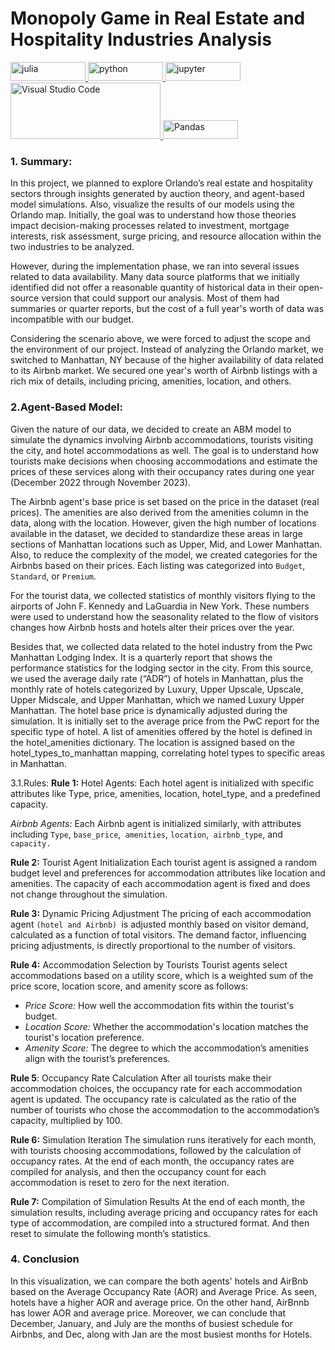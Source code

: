 # Monopoly Game in Real Estate and Hospitality Industries Analysis

<p align="left"> 
  <a href="https://julialang.org" target="_blank" rel="noreferrer"> <img src="https://img.shields.io/badge/Julia-9558B2?style=for-the-badge&logo=julia&logoColor=white" alt="julia" width="120" height="30"/> </a>
<a href="https://www.python.org" target="_blank" rel="noreferrer"> <img src="https://img.shields.io/badge/Python-FFD43B?style=for-the-badge&logo=python&logoColor=blue" alt="python" width="120" height="30"/> </a>  
<a href="https://jupyter.org/" target="_blank" rel="noreferrer"> <img src="https://img.shields.io/badge/Jupyter-F37626.svg?&style=for-the-badge&logo=Jupyter&logoColor=white" alt="jupyter" width="120" height="30"/> </a>
<a href="https://code.visualstudio.com/" target="_blank" rel="noreferrer"> <img src="https://img.shields.io/badge/Visual_Studio_Code-0078D4?style=for-the-badge&logo=visual%20studio%20code&logoColor=white" alt="Visual Studio Code" width="240" height="90"/> </a>
<a href="https://pandas.pydata.org/" target="_blank" rel="noreferrer"> <img src="https://img.shields.io/badge/Pandas-2C2D72?style=for-the-badge&logo=pandas&logoColor=white" alt="Pandas" width="120" height="30"/> </a>  


</p>  


### 1. Summary:
In this project, we planned to explore Orlando’s real estate and hospitality sectors through insights generated by auction theory, and agent-based model simulations. Also, visualize the results of our models using the Orlando map. Initially, the goal was to understand how those theories impact decision-making processes related to investment, mortgage interests,  risk assessment, surge pricing,  and resource allocation within the two industries to be analyzed.

However, during the implementation phase, we ran into several issues related to data availability. Many data source platforms that we initially identified did not offer a reasonable quantity of historical data in their open-source version that could support our analysis. Most of them had summaries or quarter reports, but the cost of a full year's worth of data was incompatible with our budget.

Considering the scenario above, we were forced to adjust the scope and the environment of our project.  Instead of analyzing the Orlando market, we switched to Manhattan, NY because of the higher availability of data related to its Airbnb market. We secured one year's worth of Airbnb listings with a rich mix of details, including pricing, amenities, location, and others.

### 2.Agent-Based Model:

Given the nature of our data, we decided to create an ABM model to simulate the dynamics involving Airbnb accommodations, tourists visiting the city, and hotel accommodations as well. The goal is to understand how tourists make decisions when choosing accommodations and estimate the prices of these services along with their occupancy rates during one year (December 2022 through November 2023). 

The Airbnb agent's base price is set based on the price in the dataset (real prices). The amenities are also derived from the amenities column in the data, along with the location. However, given the high number of locations available in the dataset, we decided to standardize these areas in large sections of Manhattan locations such as Upper, Mid, and Lower Manhattan. Also, to reduce the complexity of the model, we created categories for the Airbnbs based on their prices. Each listing was categorized into `Budget`, `Standard`, or `Premium`.

For the tourist data, we collected statistics of monthly visitors flying to the airports of John F. Kennedy and LaGuardia in New York. These numbers were used to understand how the seasonality related to the flow of visitors changes how Airbnb hosts and hotels alter their prices over the year.

Besides that, we collected data related to the hotel industry from the Pwc Manhattan Lodging Index. It is a quarterly report that shows the performance statistics for the lodging sector in the city. From this source, we used the average daily rate (“ADR”) of hotels in Manhattan, plus the monthly rate of hotels categorized by Luxury, Upper Upscale, Upscale, Upper Midscale, and Upper Manhattan, which we named Luxury Upper Manhattan.  The hotel base price is dynamically adjusted during the simulation. It is initially set to the average price from the PwC report for the specific type of hotel. A list of amenities offered by the hotel is defined in the hotel_amenities dictionary.  The location is assigned based on the hotel_types_to_manhattan mapping, correlating hotel types to specific areas in Manhattan.

3.1.Rules:
**Rule 1:** Hotel Agents: Each hotel agent is initialized with specific attributes like Type, price, amenities, location, hotel_type, and a predefined capacity.

*Airbnb Agents:* Each Airbnb agent is initialized similarly, with attributes including  `Type`, `base_price`,` amenities`, `location`,` airbnb_type`, and `capacity.`


**Rule 2:** Tourist Agent Initialization
Each tourist agent is assigned a random budget level and preferences for accommodation attributes like location and amenities. The capacity of each accommodation agent is fixed and does not change throughout the simulation.


**Rule 3:** Dynamic Pricing Adjustment
The pricing of each accommodation agent `(hotel and Airbnb) `is adjusted monthly based on visitor demand, calculated as a function of total visitors. The demand factor, influencing pricing adjustments, is directly proportional to the number of visitors.

**Rule 4:** Accommodation Selection by Tourists
Tourist agents select accommodations based on a utility score, which is a weighted sum of the price score, location score, and amenity score as follows:

-   *Price Score:* How well the accommodation fits within the tourist's budget.
-   *Location Score:* Whether the accommodation's location matches the tourist's location preference.
-   *Amenity Score:* The degree to which the accommodation’s amenities align with the tourist’s preferences.

**Rule 5**: Occupancy Rate Calculation
After all tourists make their accommodation choices, the occupancy rate for each accommodation agent is updated. The occupancy rate is calculated as the ratio of the number of tourists who chose the accommodation to the accommodation’s capacity, multiplied by 100.

**Rule 6:** Simulation Iteration
The simulation runs iteratively for each month, with tourists choosing accommodations, followed by the calculation of occupancy rates. At the end of each month, the occupancy rates are compiled for analysis, and then the occupancy count for each accommodation is reset to zero for the next iteration.

**Rule 7:** Compilation of Simulation Results
At the end of each month, the simulation results, including average pricing and occupancy rates for each type of accommodation, are compiled into a structured format. And then reset to simulate the following month’s statistics.


### 4. Conclusion
In this visualization, we can compare the both agents' hotels and AirBnb based on the  Average Occupancy Rate (AOR) and Average Price. As seen, hotels have a higher AOR and average price. On the other hand, AirBnnb has lower AOR and average price. Moreover, we can conclude that December, January, and July are the months of busiest schedule for Airbnbs, and Dec, along with Jan are the most busiest months for Hotels.
